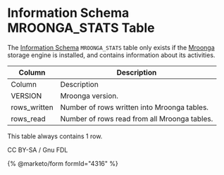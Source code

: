# Information Schema MROONGA\_STATS Table

The [Information Schema](../) `MROONGA_STATS` table only exists if the [Mroonga](../../../../../../server-usage/storage-engines/mroonga/) storage engine is installed, and contains information about its activities.

| Column        | Description                                  |
| ------------- | -------------------------------------------- |
| Column        | Description                                  |
| VERSION       | Mroonga version.                             |
| rows\_written | Number of rows written into Mroonga tables.  |
| rows\_read    | Number of rows read from all Mroonga tables. |

This table always contains 1 row.

CC BY-SA / Gnu FDL

{% @marketo/form formId="4316" %}
